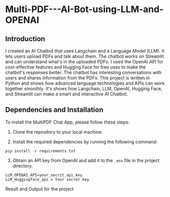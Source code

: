 # Multi-PDF---AI-Bot-using-LLM-and-OPENAI

## Introduction

I created an AI Chatbot that uses Langchain and a Language Model (LLM). It lets users upload PDFs and talk about them. The chatbot works on Streamlit and can understand what's in the uploaded PDFs. I used the OpenAI API for cost-effective features and Hugging Face for free uses to make the chatbot's responses better. The chatbot has interesting conversations with users and shares information from the PDFs. This project is written in Python and shows how advanced language technologies and APIs can work together smoothly. It's shows how Langchain, LLM, OpenAI, Hugging Face, and Streamlit can make a smart and interactive AI Chatbot.

## Dependencies and Installation

To install the MultiPDF Chat App, please follow these steps:

1. Clone the repository to your local machine.

2. Install the required dependencies by running the following command:
```
pip install -r requirements.txt
```

3. Obtain an API key from OpenAI and add it to the `.env` file in the project directory.
```
LLM_OPENAI_API=your_secrit_api_key
LLM_Huggingface_api = Your secret key
```
Result and Output for the project

